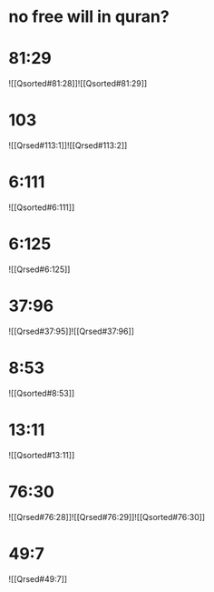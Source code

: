 

# no free will in quran?

# 81:29
![[Qsorted#81:28]]![[Qsorted#81:29]]

# 103

![[Qrsed#113:1]]![[Qrsed#113:2]]

# 6:111
![[Qsorted#6:111]]

# 6:125
![[Qrsed#6:125]]

# 37:96
![[Qrsed#37:95]]![[Qrsed#37:96]]

# 8:53
![[Qsorted#8:53]]

# 13:11
![[Qsorted#13:11]]

# 76:30
![[Qrsed#76:28]]![[Qrsed#76:29]]![[Qsorted#76:30]]

# 49:7
![[Qrsed#49:7]]
